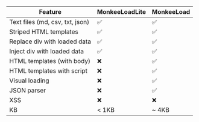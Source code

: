 | Feature                         | MonkeeLoadLite | MonkeeLoad |
| ------------------------------- | -------------- | ---------- |
| Text files (md, csv, txt, json) | ✅             | ✅         |
| Striped HTML templates          | ✅             | ✅         |
| Replace div with loaded data    | ✅             | ✅         |
| Inject div with loaded data     | ✅             | ✅         |
| HTML templates (with body)      | ❌             | ✅         |
| HTML templates with script      | ❌             | ✅         |
| Visual loading                  | ❌             | ✅         |
| JSON parser                     | ❌             | ✅         |
| XSS                             | ❌             | ❌         |
| KB                              | < 1KB          | ~ 4KB      |
